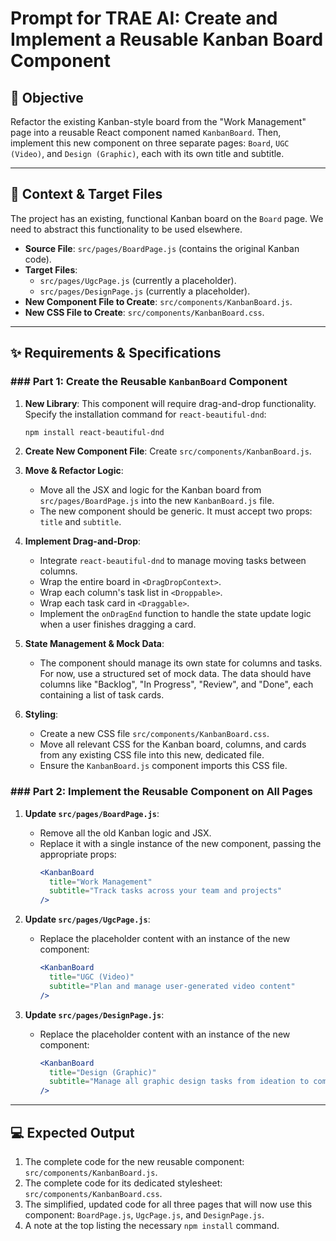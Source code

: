 # Prompt for TRAE AI: Create and Implement a Reusable Kanban Board Component

## 🎯 Objective

Refactor the existing Kanban-style board from the "Work Management" page into a reusable React component named `KanbanBoard`. Then, implement this new component on three separate pages: `Board`, `UGC (Video)`, and `Design (Graphic)`, each with its own title and subtitle.

---

## 📝 Context & Target Files

The project has an existing, functional Kanban board on the `Board` page. We need to abstract this functionality to be used elsewhere.

* **Source File**: `src/pages/BoardPage.js` (contains the original Kanban code).
* **Target Files**:
    * `src/pages/UgcPage.js` (currently a placeholder).
    * `src/pages/DesignPage.js` (currently a placeholder).
* **New Component File to Create**: `src/components/KanbanBoard.js`.
* **New CSS File to Create**: `src/components/KanbanBoard.css`.

---

## ✨ Requirements & Specifications

### ### Part 1: Create the Reusable `KanbanBoard` Component

1.  **New Library**: This component will require drag-and-drop functionality. Specify the installation command for `react-beautiful-dnd`:
    ```bash
    npm install react-beautiful-dnd
    ```

2.  **Create New Component File**: Create `src/components/KanbanBoard.js`.

3.  **Move & Refactor Logic**:
    * Move all the JSX and logic for the Kanban board from `src/pages/BoardPage.js` into the new `KanbanBoard.js` file.
    * The new component should be generic. It must accept two props: `title` and `subtitle`.

4.  **Implement Drag-and-Drop**:
    * Integrate `react-beautiful-dnd` to manage moving tasks between columns.
    * Wrap the entire board in `<DragDropContext>`.
    * Wrap each column's task list in `<Droppable>`.
    * Wrap each task card in `<Draggable>`.
    * Implement the `onDragEnd` function to handle the state update logic when a user finishes dragging a card.

5.  **State Management & Mock Data**:
    * The component should manage its own state for columns and tasks. For now, use a structured set of mock data. The data should have columns like "Backlog", "In Progress", "Review", and "Done", each containing a list of task cards.

6.  **Styling**:
    * Create a new CSS file `src/components/KanbanBoard.css`.
    * Move all relevant CSS for the Kanban board, columns, and cards from any existing CSS file into this new, dedicated file.
    * Ensure the `KanbanBoard.js` component imports this CSS file.

### ### Part 2: Implement the Reusable Component on All Pages

1.  **Update `src/pages/BoardPage.js`**:
    * Remove all the old Kanban logic and JSX.
    * Replace it with a single instance of the new component, passing the appropriate props:
        ```jsx
        <KanbanBoard 
          title="Work Management" 
          subtitle="Track tasks across your team and projects" 
        />
        ```

2.  **Update `src/pages/UgcPage.js`**:
    * Replace the placeholder content with an instance of the new component:
        ```jsx
        <KanbanBoard 
          title="UGC (Video)" 
          subtitle="Plan and manage user-generated video content" 
        />
        ```

3.  **Update `src/pages/DesignPage.js`**:
    * Replace the placeholder content with an instance of the new component:
        ```jsx
        <KanbanBoard 
          title="Design (Graphic)" 
          subtitle="Manage all graphic design tasks from ideation to completion" 
        />
        ```

---

## 💻 Expected Output

1.  The complete code for the new reusable component: `src/components/KanbanBoard.js`.
2.  The complete code for its dedicated stylesheet: `src/components/KanbanBoard.css`.
3.  The simplified, updated code for all three pages that will now use this component: `BoardPage.js`, `UgcPage.js`, and `DesignPage.js`.
4.  A note at the top listing the necessary `npm install` command.